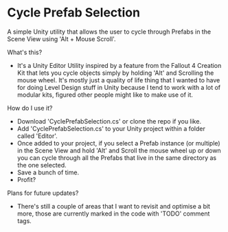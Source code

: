 # Cycle Prefab Selection

A simple Unity utility that allows the user to cycle through Prefabs in the Scene View using 'Alt + Mouse Scroll'.

What's this?
- It's a Unity Editor Utility inspired by a feature from the Fallout 4 Creation Kit that lets you cycle objects simply by holding 'Alt' and Scrolling the mouse wheel. It's mostly just a quality of life thing that I wanted to have for doing Level Design stuff in Unity because I tend to work with a lot of modular kits, figured other people might like to make use of it.

How do I use it?
- Download 'CyclePrefabSelection.cs' or clone the repo if you like.
- Add 'CyclePrefabSelection.cs' to your Unity project within a folder called 'Editor'.
- Once added to your project, if you select a Prefab instance (or multiple) in the Scene View and hold 'Alt' and Scroll the mouse wheel up or down you can cycle through all the Prefabs that live in the same directory as the one selected.
- Save a bunch of time.
- Profit?

Plans for future updates?
- There's still a couple of areas that I want to revisit and optimise a bit more, those are currently marked in the code with 'TODO' comment tags.

